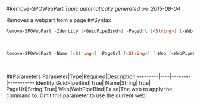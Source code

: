 #Remove-SPOWebPart
*Topic automatically generated on: 2015-08-04*

Removes a webpart from a page
##Syntax
```powershell
Remove-SPOWebPart -Identity [<GuidPipeBind>] -PageUrl [<String>] [-Web [<WebPipeBind>]]
```
&nbsp;

```powershell
Remove-SPOWebPart -Name [<String>] -PageUrl [<String>] [-Web [<WebPipeBind>]]
```
&nbsp;

##Parameters
Parameter|Type|Required|Description
---------|----|--------|-----------
Identity|GuidPipeBind|True|
Name|String|True|
PageUrl|String|True|
Web|WebPipeBind|False|The web to apply the command to. Omit this parameter to use the current web.
